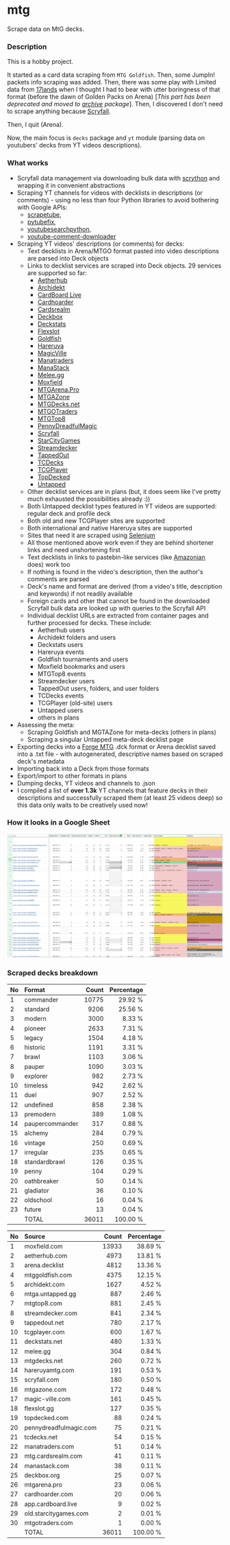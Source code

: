 # mtg
Scrape data on MtG decks.

### Description

This is a hobby project.

It started as a card data scraping from `MTG Goldfish`. Then, some JumpIn! packets info scraping 
was added. Then, there was some play with Limited data from [17lands](https://www.17lands.com) when 
I thought I had to bear with utter boringness of that format (before the dawn of Golden Packs on 
Arena) [_This part has been deprecated and moved to [archive](https://github.com/z33kz33k/mtg/tree/2d5eb0c758953d38ac51840ed3e49c2c25b4fe91/mtgcards/archive) package_]. Then, I discovered I 
don't need to scrape anything because [Scryfall](https://scryfall.com).

Then, I quit (Arena).

Now, the main focus is `decks` package and `yt` module (parsing data on youtubers' decks from YT videos 
descriptions).

### What works

* Scryfall data management via downloading bulk data with 
  [scrython](https://github.com/NandaScott/Scrython) and wrapping it in convenient abstractions
* Scraping YT channels for videos with decklists in descriptions (or comments) - using no less than 
  four Python libraries to avoid bothering with Google APIs: 
    * [scrapetube](https://github.com/dermasmid/scrapetube),
    * [pytubefix](https://github.com/JuanBindez/pytubefix),
    * [youtubesearchpython](https://github.com/alexmercerind/youtube-search-python), 
    * [youtube-comment-downloader](https://github.com/egbertbouman/youtube-comment-downloader) 
* Scraping YT videos' descriptions (or comments) for decks:    
    * Text decklists in Arena/MTGO format pasted into video descriptions are parsed into Deck objects
    * Links to decklist services are scraped into Deck objects. 29 services are supported so far:
        * [Aetherhub](https://aetherhub.com)
        * [Archidekt](https://archidekt.com)
        * [CardBoard Live](https://cardboard.live)
        * [Cardhoarder](https://www.cardhoarder.com)
        * [Cardsrealm](https://mtg.cardsrealm.com/en-us/)
        * [Deckbox](https://deckbox.org)
        * [Deckstats](https://deckstats.net)
        * [Flexslot](https://flexslot.gg)
        * [Goldfish](https://www.mtggoldfish.com)
        * [Hareruya](https://www.hareruyamtg.com/en/)
        * [MagicVille](https://magic-ville.com/fr/index.php)
        * [Manatraders](https://www.manatraders.com)
        * [ManaStack](https://manastack.com/home)
        * [Melee.gg](https://melee.gg)
        * [Moxfield](https://www.moxfield.com)
        * [MTGArena.Pro](https://mtgarena.pro)
        * [MTGAZone](https://mtgazone.com)
        * [MTGDecks.net](https://mtgdecks.net)
        * [MTGOTraders](https://www.mtgotraders.com/store/index.html)
        * [MTGTop8](https://mtgtop8.com/index)
        * [PennyDreadfulMagic](https://pennydreadfulmagic.com)
        * [Scryfall](https://scryfall.com)
        * [StarCityGames](https://starcitygames.com)
        * [Streamdecker](https://www.streamdecker.com/landing)
        * [TappedOut](https://tappedout.net)
        * [TCDecks](https://www.tcdecks.net/index.php)
        * [TCGPlayer](https://infinite.tcgplayer.com)
        * [TopDecked](https://www.topdecked.com)
        * [Untapped](https://mtga.untapped.gg) 
    * Other decklist services are in plans (but, it does seem like I've pretty much exhausted the 
      possibilities already :))
    * Both Untapped decklist types featured in YT videos are supported: regular deck and profile deck
    * Both old and new TCGPlayer sites are supported
    * Both international and native Hareruya sites are supported 
    * Sites that need it are scraped using [Selenium](https://github.com/SeleniumHQ/Selenium)
    * All those mentioned above work even if they are behind shortener links and need unshortening first
    * Text decklists in links to pastebin-like services (like [Amazonian](https://www.youtube.com/@Amazonian) does) work too
    * If nothing is found in the video's description, then the author's comments are parsed
    * Deck's name and format are derived (from a video's title, description and keywords) if not readily available
    * Foreign cards and other that cannot be found in the downloaded Scryfall bulk data are looked 
      up with queries to the Scryfall API
    * Individual decklist URLs are extracted from container pages and further processed for decks. 
      These include:
        * Aetherhub users
        * Archidekt folders and users
        * Deckstats users
        * Hareruya events
        * Goldfish tournaments and users
        * Moxfield bookmarks and users
        * MTGTop8 events
        * Streamdecker users
        * TappedOut users, folders, and user folders
        * TCDecks events
        * TCGPlayer (old-site) users
        * Untapped users
        * others in plans
* Assessing the meta:
    * Scraping Goldfish and MGTAZone for meta-decks (others in plans)
    * Scraping a singular Untapped meta-deck decklist page
* Exporting decks into a [Forge MTG](https://github.com/Card-Forge/forge) .dck format or Arena 
  decklist saved into a .txt file - with autogenerated, descriptive names based on scraped deck's 
  metadata
* Importing back into a Deck from those formats
* Export/import to other formats in plans
* Dumping decks, YT videos and channels to .json
* I compiled a list of **over 1.3k** YT channels that feature decks in their descriptions and successfully 
  scraped them (at least 25 videos deep) so this data only waits to be creatively used now!

### How it looks in a Google Sheet
![Most popular channels](assets/channels.jpg)

### Scraped decks breakdown
| No | Format | Count | Percentage |
|:---|:-----|------:|-----------:|
| 1  | commander       | 10775 |    29.92 % |
| 2  | standard        |  9206 |    25.56 % |
| 3  | modern          |  3000 |     8.33 % |
| 4  | pioneer         |  2633 |     7.31 % |
| 5  | legacy          |  1504 |     4.18 % |
| 6  | historic        |  1191 |     3.31 % |
| 7  | brawl           |  1103 |     3.06 % |
| 8  | pauper          |  1090 |     3.03 % |
| 9  | explorer        |   982 |     2.73 % |
| 10 | timeless        |   942 |     2.62 % |
| 11 | duel            |   907 |     2.52 % |
| 12 | undefined       |   858 |     2.38 % |
| 13 | premodern       |   389 |     1.08 % |
| 14 | paupercommander |   317 |     0.88 % |
| 15 | alchemy         |   284 |     0.79 % |
| 16 | vintage         |   250 |     0.69 % |
| 17 | irregular       |   235 |     0.65 % |
| 18 | standardbrawl   |   126 |     0.35 % |
| 19 | penny           |   104 |     0.29 % |
| 20 | oathbreaker     |    50 |     0.14 % |
| 21 | gladiator       |    36 |     0.10 % |
| 22 | oldschool       |    16 |     0.04 % |
| 23 | future          |    13 |     0.04 % |
|  | TOTAL           | 36011 | 100.00 %|

| No | Source | Count | Percentage |
|:---|:-----|------:|-----------:|
| 1  | moxfield.com           | 13933 |    38.69 % |
| 2  | aetherhub.com          |  4973 |    13.81 % |
| 3  | arena.decklist         |  4812 |    13.36 % |
| 4  | mtggoldfish.com        |  4375 |    12.15 % |
| 5  | archidekt.com          |  1627 |     4.52 % |
| 6  | mtga.untapped.gg       |   887 |     2.46 % |
| 7  | mtgtop8.com            |   881 |     2.45 % |
| 8  | streamdecker.com       |   841 |     2.34 % |
| 9  | tappedout.net          |   780 |     2.17 % |
| 10 | tcgplayer.com          |   600 |     1.67 % |
| 11 | deckstats.net          |   480 |     1.33 % |
| 12 | melee.gg               |   304 |     0.84 % |
| 13 | mtgdecks.net           |   260 |     0.72 % |
| 14 | hareruyamtg.com        |   191 |     0.53 % |
| 15 | scryfall.com           |   180 |     0.50 % |
| 16 | mtgazone.com           |   172 |     0.48 % |
| 17 | magic-ville.com        |   161 |     0.45 % |
| 18 | flexslot.gg            |   127 |     0.35 % |
| 19 | topdecked.com          |    88 |     0.24 % |
| 20 | pennydreadfulmagic.com |    75 |     0.21 % |
| 21 | tcdecks.net            |    54 |     0.15 % |
| 22 | manatraders.com        |    51 |     0.14 % |
| 23 | mtg.cardsrealm.com     |    41 |     0.11 % |
| 24 | manastack.com          |    38 |     0.11 % |
| 25 | deckbox.org            |    25 |     0.07 % |
| 26 | mtgarena.pro           |    23 |     0.06 % |
| 27 | cardhoarder.com        |    20 |     0.06 % |
| 28 | app.cardboard.live     |     9 |     0.02 % |
| 29 | old.starcitygames.com  |     2 |     0.01 % |
| 30 | mtgotraders.com        |     1 |     0.00 % |
|  | TOTAL                  | 36011 | 100.00 %|
